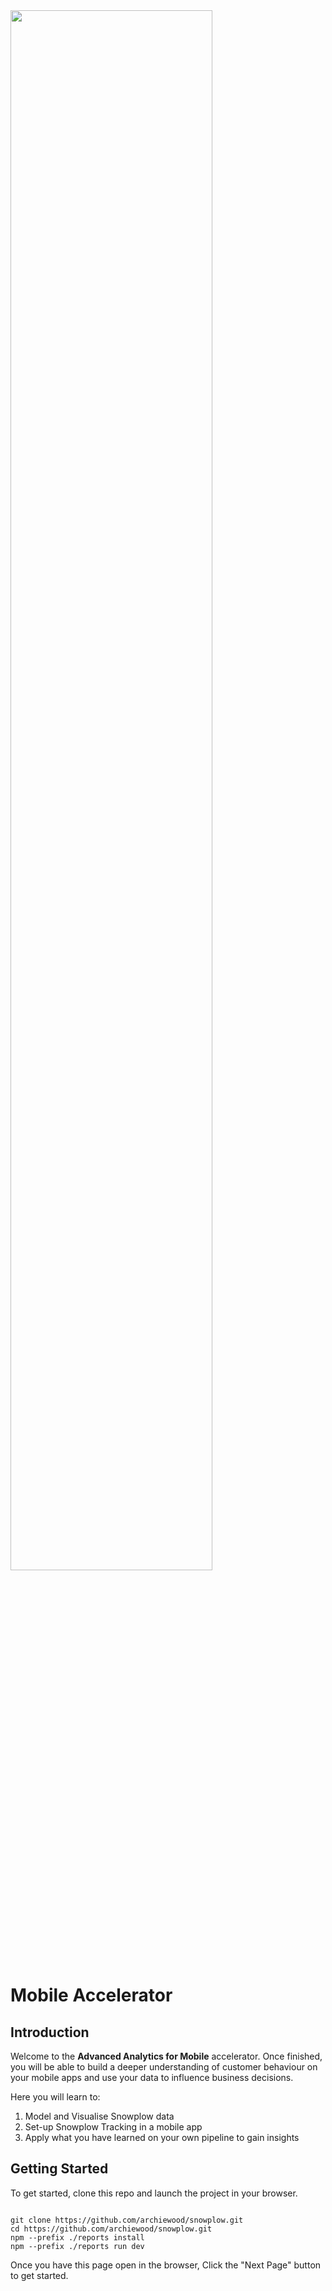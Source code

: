 <script>
  import Code from '$lib/Code.svelte';
  import Footer from '$lib/Footer.svelte';
</script>

<img src="snowplow-logo-navy.png" width="80%"/>
<br>

# Mobile Accelerator


## Introduction

Welcome to the **Advanced Analytics for Mobile** accelerator. Once finished, you will be able to build a deeper understanding of customer behaviour on your mobile apps and use your data to influence business decisions.

Here you will learn to:

1. Model and Visualise Snowplow data
2. Set-up Snowplow Tracking in a mobile app
3. Apply what you have learned on your own pipeline to gain insights

## Getting Started

To get started, clone this repo and launch the project in your browser.
<pre><Code>
git clone https://github.com/archiewood/snowplow.git
cd https://github.com/archiewood/snowplow.git
npm --prefix ./reports install
npm --prefix ./reports run dev
</Code></pre>





Once you have this page open in the browser, Click the "Next Page" button to get started.


<Footer next="1._import_and_model_data" />
